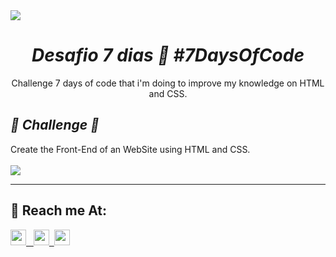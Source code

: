 <img src="https://img.shields.io/badge/Status-%20Completed-success">
<body>
<h1 align="center"><strong> <em> Desafio 7 dias 📆 #7DaysOfCode </em> </strong> </h1>
  <p align="center">
Challenge 7 days of code that i'm doing to improve my knowledge on HTML and CSS.
    </P>
  <h2> <strong> <em> 📍 Challenge 🚀 </em> </strong> </h2>
  <p> Create the Front-End of an WebSite using HTML and CSS.
  <BR>
  <BR>
<img src = /desafio-1.gif/ align="center"> 
    <br>
      <hr>
    <h2> 📍 Reach me At:</h2>
     <a href="https://www.linkedin.com/in/lucasschubertgomes/"><img src="https://img.shields.io/badge/LinkedIn-0077B5?style=for-the-badge&logo=linkedin&logoColor=white" height="25px"> &nbsp
<img src="https://img.shields.io/github/followers/Schubert-lu?style=social" height="25px">&nbsp
     <a mailto="lucas.gomes_2012@hotmail.com"> <img src="https://img.shields.io/badge/Microsoft_Outlook-0078D4?style=for-the-badge&logo=microsoft-outlook&logoColor=white" height="25px"></a>
      </body>
